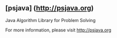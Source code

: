 ## [psjava]  (http://psjava.org)

Java Algorithm Library for Problem Solving

For more information, please visit http://psjava.org
